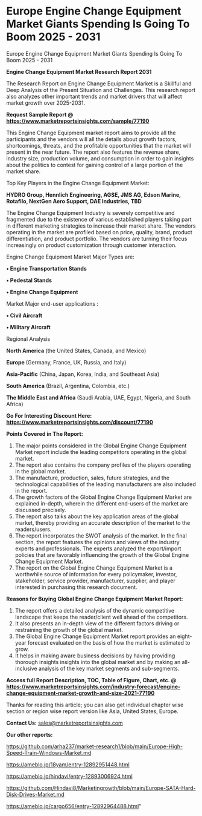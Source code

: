 # Europe Engine Change Equipment Market Giants Spending Is Going To Boom 2025 - 2031
Europe Engine Change Equipment Market Giants Spending Is Going To Boom 2025 - 2031

<strong>Engine Change Equipment Market Research Report 2031</strong>

The Research Report on Engine Change Equipment Market is a Skillful and Deep Analysis of the Present Situation and Challenges. This research report also analyzes other important trends and market drivers that will affect market growth over 2025-2031.

<strong>Request Sample Report @ <a href=https://www.marketreportsinsights.com/sample/77190>https://www.marketreportsinsights.com/sample/77190</a></strong>

This Engine Change Equipment market report aims to provide all the participants and the vendors will all the details about growth factors, shortcomings, threats, and the profitable opportunities that the market will present in the near future. The report also features the revenue share, industry size, production volume, and consumption in order to gain insights about the politics to contest for gaining control of a large portion of the market share.

Top Key Players in the Engine Change Equipment Market:

<strong>HYDRO Group, Hennlich Engineering, AGSE, JMS AG, Edson Marine, Rotafilo, NextGen Aero Support, DAE Industries, TBD</strong>

The Engine Change Equipment Industry is severely competitive and fragmented due to the existence of various established players taking part in different marketing strategies to increase their market share. The vendors operating in the market are profiled based on price, quality, brand, product differentiation, and product portfolio. The vendors are turning their focus increasingly on product customization through customer interaction.

Engine Change Equipment Market Major Types are:

<strong>• Engine Transportation Stands

• Pedestal Stands

• Engine Change Equipment</strong>

Market Major end-user applications :

<strong>• Civil Aircraft

• Military Aircraft</strong>

Regional Analysis

</u><strong><b>North America</b></strong> (the United States, Canada, and Mexico)

<strong><b>Europe </b></strong>(Germany, France, UK, Russia, and Italy)

<strong><b>Asia-Pacific</b></strong> (China, Japan, Korea, India, and Southeast Asia)

<strong><b>South America</b></strong> (Brazil, Argentina, Colombia, etc.)

<strong><b>The Middle East and Africa</b></strong> (Saudi Arabia, UAE, Egypt, Nigeria, and South Africa)

<strong>Go For Interesting Discount Here: <a href=https://www.marketreportsinsights.com/discount/77190>https://www.marketreportsinsights.com/discount/77190</a></strong>

<strong>Points Covered in The Report:</strong>
<ol>
  <li>The major points considered in the Global Engine Change Equipment Market report include the leading competitors operating in the global market.</li>
  <li>The report also contains the company profiles of the players operating in the global market.</li>
  <li>The manufacture, production, sales, future strategies, and the technological capabilities of the leading manufacturers are also included in the report.</li>
  <li>The growth factors of the Global Engine Change Equipment Market are explained in-depth, wherein the different end-users of the market are discussed precisely.</li>
  <li>The report also talks about the key application areas of the global market, thereby providing an accurate description of the market to the readers/users.</li>
  <li>The report incorporates the SWOT analysis of the market. In the final section, the report features the opinions and views of the industry experts and professionals. The experts analyzed the export/import policies that are favorably influencing the growth of the Global Engine Change Equipment Market.</li>
  <li>The report on the Global Engine Change Equipment Market is a worthwhile source of information for every policymaker, investor, stakeholder, service provider, manufacturer, supplier, and player interested in purchasing this research document.</li>
</ol>
<strong>Reasons for Buying Global Engine Change Equipment Market Report:</strong>

<ol>
  <li>The report offers a detailed analysis of the dynamic competitive landscape that keeps the reader/client well ahead of the competitors.</li>
  <li>It also presents an in-depth view of the different factors driving or restraining the growth of the global market.</li>
  <li>The Global Engine Change Equipment Market report provides an eight-year forecast evaluated on the basis of how the market is estimated to grow.</li>
  <li>It helps in making aware business decisions by having providing thorough insights insights into the global market and by making an all-inclusive analysis of the key market segments and sub-segments.</li>
</ol>
<strong>Access full Report Description, TOC, Table of Figure, Chart, etc. @ <a href=https://www.marketreportsinsights.com/industry-forecast/engine-change-equipment-market-growth-and-size-2021-77190>https://www.marketreportsinsights.com/industry-forecast/engine-change-equipment-market-growth-and-size-2021-77190</a></strong>


Thanks for reading this article; you can also get individual chapter wise section or region wise report version like Asia, United States, Europe.

<strong>Contact Us:</strong>
sales@marketreportsinsights.com

<strong>Our other reports:</strong>

<a href=https://github.com/arha237/market-research1/blob/main/Europe-High-Speed-Train-Windows-Market.md>https://github.com/arha237/market-research1/blob/main/Europe-High-Speed-Train-Windows-Market.md</a>

<a href=https://ameblo.jp/18yam/entry-12892951448.html>https://ameblo.jp/18yam/entry-12892951448.html</a>

<a href=https://ameblo.jp/hindavi/entry-12893006924.html>https://ameblo.jp/hindavi/entry-12893006924.html</a>

<a href=https://github.com/Hindavi8/Marketingrowth/blob/main/Europe-SATA-Hard-Disk-Drives-Market.md>https://github.com/Hindavi8/Marketingrowth/blob/main/Europe-SATA-Hard-Disk-Drives-Market.md</a>

<a href=https://ameblo.jp/cargo656/entry-12892964488.html>https://ameblo.jp/cargo656/entry-12892964488.html</a>"
